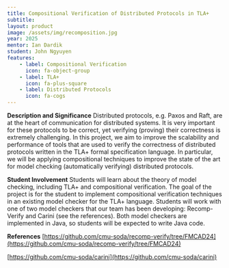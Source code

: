 ```yaml
---
title: Compositional Verification of Distributed Protocols in TLA+
subtitle: 
layout: product
image: /assets/img/recomposition.jpg
year: 2025
mentor: Ian Dardik
student: John Ngyuyen
features:
    - label: Compositional Verification
      icon: fa-object-group
    - label: TLA+
      icon: fa-plus-square
    - label: Distributed Protocols
      icon: fa-cogs
---
```


__Description and Significance__
Distributed protocols, e.g. Paxos and Raft, are at the heart of communication for distributed systems. It is very important for these protocols to be correct, yet verifying (proving) their correctness is extremely challenging. In this project, we aim to improve the scalability and performance of tools that are used to verify the correctness of distributed protocols written in the TLA+ formal specification language. In particular, we will be applying compositional techniques to improve the state of the art for model checking (automatically verifying) distributed protocols.

__Student Involvement__
Students will learn about the theory of model checking, including TLA+ and compositional verification. The goal of the project is for the student to implement compositional verification techniques in an existing model checker for the TLA+ language. Students will work with one of two model checkers that our team has been developing: Recomp-Verify and Carini (see the references). Both model checkers are implemented in Java, so students will be expected to write Java code.

__References__
[https://github.com/cmu-soda/recomp-verify/tree/FMCAD24](https://github.com/cmu-soda/recomp-verify/tree/FMCAD24)

[https://github.com/cmu-soda/carini](https://github.com/cmu-soda/carini)

